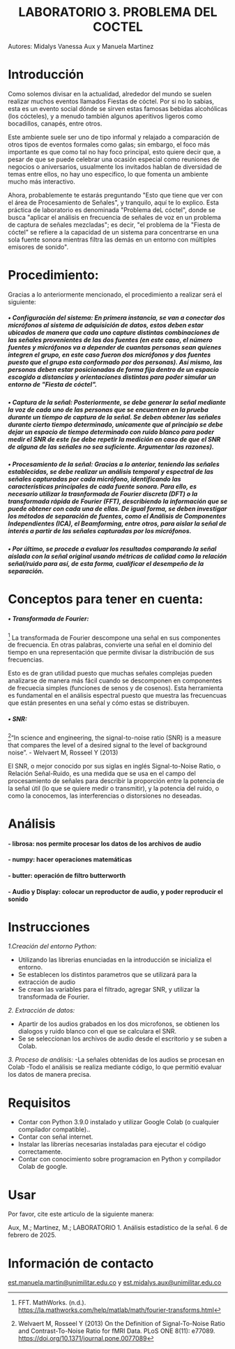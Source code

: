 <h1 align="center"> LABORATORIO 3. PROBLEMA DEL COCTEL </h1>

Autores: Midalys Vanessa Aux y Manuela Martinez

# Introducción
Como solemos divisar en la actualidad, alrededor del mundo se suelen realizar muchos eventos llamados Fiestas de cóctel. Por si no lo sabias, esta es un evento social dónde se sirven estas famosas bebidas alcohólicas (los cócteles), y a menudo también algunos aperitivos ligeros como bocadillos, canapés, entre otros. 

Este ambiente suele ser uno de tipo informal y relajado a comparación de otros tipos de eventos formales como galas; sin embargo, el foco más importante es que como tal no hay foco principal, esto quiere decir que, a pesar de que se puede celebrar una ocasión especial como reuniones de negocios o aniversarios, usualmente los invitados hablan de diversidad de temas entre ellos, no hay uno especifico, lo que fomenta un ambiente mucho más interactivo.

Ahora, probablemente te estarás preguntando "Esto que tiene que ver con el área de Procesamiento de Señales", y tranquilo, aquí te lo explico. Esta práctica de laboratorio es denominada "Problema deL cóctel", donde se busca "aplicar el análisis en frecuencia de señales de voz en un problema de captura de señales mezcladas"; es decir, "el problema de la "Fiesta de cóctel" se refiere a la capacidad de un sistema para concentrarse en una sola fuente sonora mientras filtra las demás en un entorno con múltiples emisores de sonido".


# Procedimiento:
Gracias a lo anteriormente mencionado, el procedimiento a realizar será el siguiente: 
##### • Configuración del sistema: En primera instancia, se van a conectar dos micrófonos al sistema de adquisición de datos, estos deben estar ubicados de manera que cada uno capture distintas combinaciones de las señales provenientes de las dos fuentes (en este caso, el número fuentes y micrófonos va a depender de cuantas personas sean quienes integren el grupo, en este caso fueron dos micrófonos y dos fuentes puesto que el grupo esta conformado por dos personas). Así mismo, las personas deben estar posicionadas de forma fija dentro de un espacio escogido a distancias y orientaciones distintas para poder simular un entorno de "Fiesta de cóctel".

##### • Captura de la señal: Posteriormente, se debe generar la señal mediante la voz de cada uno de las personas que se encuentren en la prueba durante un tiempo de captura de la señal. Se deben obtener las señales durante cierto tiempo determinado, unicamente que al principio se debe dejar un espacio de tiempo determinado con ruido blanco para poder medir el SNR de este (se debe repetir la medición en caso de que el SNR de alguna de las señales no sea suficiente. Argumentar las razones). 

##### • Procesamiento de la señal: Gracias a lo anterior, teniendo las señales establecidas, se debe realizar un análisis temporal y espectral de las señales capturadas por cada micrófono, identificando las características principales de cada fuente sonora. Para ello, es necesario utilizar la trasnformada de Fourier discreta (DFT) o la transformada rápida de Fourier (FFT), describiendo la información que se puede obtener con cada una de ellas. De igual forma, se deben investigar los métodos de separación de fuentes, como el Análisis de Componentes Independientes (ICA), el Beamforming, entre otros, para aislar la señal de interés a partir de las señales capturadas por los micrófonos. 

##### • Por último, se procede a evaluar los resultados comparando la señal aislada con la señal original usando métricas de calidad como la relación señal/ruido para así, de esta forma, cualificar el desempeño de la separación.

# Conceptos para tener en cuenta:
##### • Transformada de Fourier: 
[^1^] La transformada de Fourier descompone una señal en sus componentes de frecuencia. En otras palabras, convierte una señal en el dominio del tiempo en una representación que permite divisar la distribución de sus frecuencias. 
[^1^]: FFT. MathWorks. (n.d.). https://la.mathworks.com/help/matlab/math/fourier-transforms.html 

Esto es de gran utilidad puesto que muchas señales complejas pueden analizarse de manera más fácil cuando se descomponen en componentes de frecuecia simples (funciones de senos y de cosenos). Esta herramienta es fundamental en el análisis espectral puesto que muestra las frecuencuas que están presentes en una señal y cómo estas se distribuyen.

##### • SNR:
[^2^]“In science and engineering, the signal-to-noise ratio (SNR) is a measure that compares the level of a desired signal to the level of background noise”. - Welvaert M, Rosseel Y (2013)
[^2^]: Welvaert M, Rosseel Y (2013) On the Definition of Signal-To-Noise Ratio and Contrast-To-Noise Ratio for fMRI Data. PLoS ONE 8(11): e77089. https://doi.org/10.1371/journal.pone.0077089

El SNR, o mejor conocido por sus siglas en inglés Signal-to-Noise Ratio, o Relación Señal-Ruido, es una medida que se usa en el campo del procesamiento de señales para describir la proporción entre la potencia de la señal útil (lo que se quiere medir o transmitir), y la potencia del ruido, o como la conocemos, las interferencias o distorsiones no deseadas.

# Análisis

#### - librosa: nos permite procesar los datos de los archivos de audio
#### - numpy: hacer operaciones matemáticas
#### - butter: operación de filtro butterworth
####  - Audio y Display: colocar un reproductor de audio, y poder reproducir el sonido

# Instrucciones
*1.Creación del entorno Python:*
- Utilizando las librerias enunciadas en la introducción se inicializa el entorno.
- Se establecen los distintos parametros que se utilizará para la extracción de audio
- Se crean las variables para el filtrado, agregar SNR, y utilizar la transformada de Fourier.
  
*2. Extracción de datos:*
- Apartir de los audios grabados en los dos microfonos, se obtienen los dialogos y ruido blanco con el que se calculara el SNR.
- Se se seleccionan los archivos de audio desde el escritorio y se suben a Colab.


*3. Proceso de análisis:*
-La señales obtenidas de los audios se procesan en Colab
-Todo el análisis se realiza mediante código, lo que permitió evaluar los datos de manera precisa.

# Requisitos
- Contar con Python 3.9.0 instalado  y utilizar Google Colab (o cualquier compilador compatible)..
- Contar con señal internet.
- Instalar las librerías necesarias instaladas para ejecutar el código correctamente.
- Contar con conocimiento sobre programacion en Python y compilador Colab de google.
  
# Usar
Por favor, cite este articulo de la siguiente manera:

Aux, M.; Martinez, M.;  LABORATORIO 1. Análisis estadístico de la señal. 6 de febrero de 2025.

# Información de contacto

est.manuela.martin@unimilitar.edu.co y est.midalys.aux@unimilitar.edu.co
